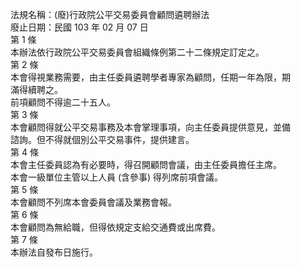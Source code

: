 法規名稱：(廢)行政院公平交易委員會顧問遴聘辦法  
廢止日期：民國 103 年 02 月 07 日  
第 1 條  
本辦法依行政院公平交易委員會組織條例第二十二條規定訂定之。  
第 2 條  
本會得視業務需要，由主任委員遴聘學者專家為顧問，任期一年為限，期  
滿得續聘之。  
前項顧問不得逾二十五人。  
第 3 條  
本會顧問得就公平交易事務及本會掌理事項，向主任委員提供意見，並備  
諮詢。但不得就個別公平交易事件，提供建言。  
第 4 條  
本會主任委員認為有必要時，得召開顧問會議，由主任委員擔任主席。  
本會一級單位主管以上人員 (含參事) 得列席前項會議。  
第 5 條  
本會顧問不列席本會委員會議及業務會報。  
第 6 條  
本會顧問為無給職，但得依規定支給交通費或出席費。  
第 7 條  
本辦法自發布日施行。  


